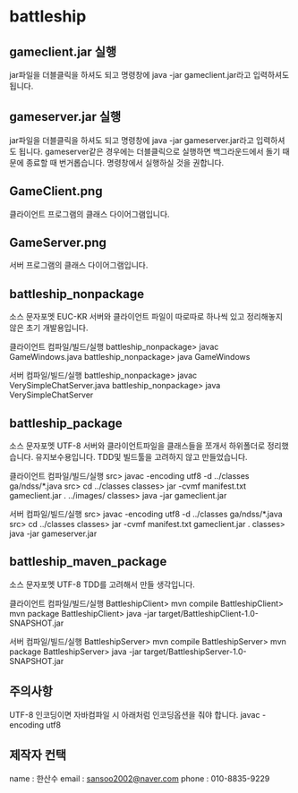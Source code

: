 battleship
=========

gameclient.jar 실행
------------------
jar파일을 더블클릭을 하셔도 되고 명령창에 java -jar gameclient.jar라고 입력하셔도 됩니다.

gameserver.jar 실행
-------------------
jar파일을 더블클릭을 하셔도 되고 명령창에 java -jar gameserver.jar라고 입력하셔도 됩니다.
gameserver같은 경우에는 더블클릭으로 실행하면 백그라운드에서 돌기 때문에 종료할 때 번거롭습니다.
 명령창에서 실행하실 것을 권합니다.

GameClient.png
---------------
클라이언트 프로그램의 클래스 다이어그램입니다.

GameServer.png
---------------
서버 프로그램의 클래스 다이어그램입니다.

battleship_nonpackage
------------------
소스 문자포멧 EUC-KR
서버와 클라이언트 파일이 따로따로 하나씩 있고 정리해놓지 않은 초기 개발용입니다.

클라이언트 컴파일/빌드/실행
battleship_nonpackage> javac GameWindows.java
battleship_nonpackage> java GameWindows

서버 컴파일/빌드/실행
battleship_nonpackage> javac VerySimpleChatServer.java
battleship_nonpackage> java VerySimpleChatServer

battleship_package
------------------
소스 문자포멧 UTF-8
서버와 클라이언트파일을 클래스들을 쪼개서 하위폴더로 정리했습니다. 유지보수용입니다. TDD및 빌드툴을 고려하지 않고 만들었습니다.

클라이언트 컴파일/빌드/실행
src> javac -encoding utf8 -d ../classes ga/ndss/*.java
src> cd ../classes
classes> jar -cvmf manifest.txt gameclient.jar . ../images/
classes> java -jar gameclient.jar

서버 컴파일/빌드/실행
src> javac -encoding utf8 -d ../classes ga/ndss/*.java
src> cd ../classes
classes> jar -cvmf manifest.txt gameclient.jar .
classes> java -jar gameserver.jar


battleship_maven_package
------------------
소스 문자포멧 UTF-8
TDD를 고려해서 만들 생각입니다.

클라이언트 컴파일/빌드/실행
BattleshipClient> mvn compile
BattleshipClient> mvn package
BattleshipClient> java -jar target/BattleshipClient-1.0-SNAPSHOT.jar

서버 컴파일/빌드/실행
BattleshipServer> mvn compile
BattleshipServer> mvn package
BattleshipServer> java -jar target/BattleshipServer-1.0-SNAPSHOT.jar

주의사항
-------------------
UTF-8 인코딩이면 자바컴파일 시 아래처럼 인코딩옵션을 줘야 합니다.
javac -encoding utf8

제작자 컨택
-------------------
name : 한산수
email : sansoo2002@naver.com
phone : 010-8835-9229
